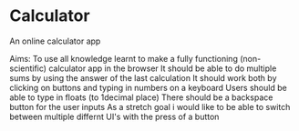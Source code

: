 # Calculator
An online calculator app

Aims:
    To use all knowledge learnt to make a fully functioning (non-scientific) calculator app in the browser
    It should be able to do multiple sums by using the answer of the last calculation
    It should work both by clicking on buttons and typing in numbers on a keyboard
    Users should be able to type in floats (to 1decimal place)
    There should be a backspace button for the user inputs
    As a stretch goal i would like to be able to switch between multiple differnt UI's with the press of a button 